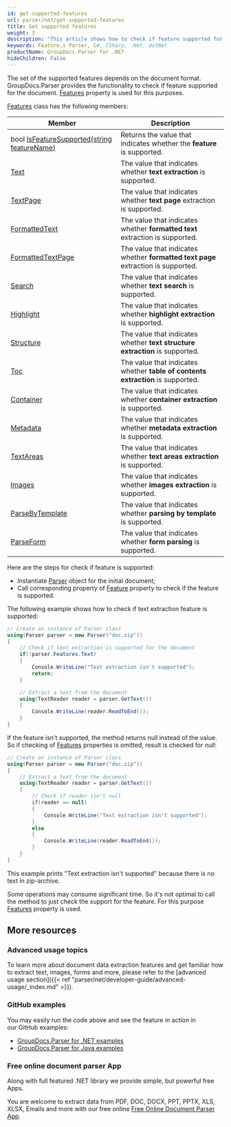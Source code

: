 ```yaml
---
id: get-supported-features
url: parser/net/get-supported-features
title: Get supported features
weight: 3
description: "This article shows how to check if feature supported for the document."
keywords: Feature,s Parser, C#, CSharp, .Net, dotNet
productName: GroupDocs.Parser for .NET
hideChildren: False
---
```

The set of the supported features depends on the document format. GroupDocs.Parser provides the functionality to check if feature supported for the document. [Features](https://apireference.groupdocs.com/net/parser/groupdocs.parser/parser/properties/features) property is used for this purposes.

[Features](https://apireference.groupdocs.com/net/parser/groupdocs.parser.options/features) class has the following members:

| Member | Description |
| --- | --- |
| bool [IsFeatureSupported(string featureName)](https://apireference.groupdocs.com/net/parser/groupdocs.parser.options/features/methods/isfeaturesupported) | Returns the value that indicates whether the **feature** is supported. |
| [Text](https://apireference.groupdocs.com/net/parser/groupdocs.parser.options/features/properties/text) | The value that indicates whether **text extraction** is supported. |
| [TextPage](https://apireference.groupdocs.com/net/parser/groupdocs.parser.options/features/properties/textpage) | The value that indicates whether **text page** extraction is supported. |
| [FormattedText](https://apireference.groupdocs.com/net/parser/groupdocs.parser.options/features/properties/formattedtext) | The value that indicates whether **formatted text** extraction is supported. |
| [FormattedTextPage](https://apireference.groupdocs.com/net/parser/groupdocs.parser.options/features/properties/formattedtextpage) | The value that indicates whether **formatted text page** extraction is supported. |
| [Search](https://apireference.groupdocs.com/net/parser/groupdocs.parser.options/features/properties/search) | The value that indicates whether **text search** is supported. |
| [Highlight](https://apireference.groupdocs.com/net/parser/groupdocs.parser.options/features/properties/highlight) | The value that indicates whether **highlight extraction** is supported. |
| [Structure](https://apireference.groupdocs.com/net/parser/groupdocs.parser.options/features/properties/structure) | The value that indicates whether **text structure extraction** is supported. |
| [Toc](https://apireference.groupdocs.com/net/parser/groupdocs.parser.options/features/properties/toc) | The value that indicates whether **table of contents extraction** is supported. |
| [Container](https://apireference.groupdocs.com/net/parser/groupdocs.parser.options/features/properties/container) | The value that indicates whether **container extraction** is supported. |
| [Metadata](https://apireference.groupdocs.com/net/parser/groupdocs.parser.options/features/properties/metadata) | The value that indicates whether **metadata extraction** is supported. |
| [TextAreas](https://apireference.groupdocs.com/net/parser/groupdocs.parser.options/features/properties/textareas) | The value that indicates whether **text areas extraction** is supported. |
| [Images](https://apireference.groupdocs.com/net/parser/groupdocs.parser.options/features/properties/images) | The value that indicates whether **images extraction** is supported. |
| [ParseByTemplate](https://apireference.groupdocs.com/net/parser/groupdocs.parser.options/features/properties/parsebytemplate) | The value that indicates whether **parsing by template** is supported. |
| [ParseForm](https://apireference.groupdocs.com/net/parser/groupdocs.parser.options/features/properties/parseform) | The value that indicates whether **form parsing** is supported. |

Here are the steps for check if feature is supported:

*   Instantiate [Parser](https://apireference.groupdocs.com/net/parser/groupdocs.parser/parser) object for the initial document;
*   Call corresponding property of [Feature](https://apireference.groupdocs.com/net/parser/groupdocs.parser/parser/properties/features) property to check if the feature is supported.

The following example shows how to check if text extraction feature is supported:

```csharp
// Create an instance of Parser class
using(Parser parser = new Parser("doc.zip"))
{
    // Check if text extraction is supported for the document
    if(!parser.Features.Text)
    {
        Console.WriteLine("Text extraction isn't supported");
        return;
    }

    // Extract a text from the document
    using(TextReader reader = parser.GetText())
    {
        Console.WriteLine(reader.ReadToEnd());
    }
}
```

If the feature isn't supported, the method returns null instead of the value. So if checking of [Features](https://apireference.groupdocs.com/net/parser/groupdocs.parser/parser/properties/features) properties is omitted, result is checked for *null*:

```csharp
// Create an instance of Parser class
using(Parser parser = new Parser("doc.zip"))
{
    // Extract a text from the document 
    using(TextReader reader = parser.GetText())
    {
        // Check if reader isn't null
        if(reader == null)
        {
            Console.WriteLine("Text extraction isn't supported");
        }
        else
        {
            Console.WriteLine(reader.ReadToEnd());
        }
    }
}

```

This example prints "Text extraction isn't supported" because there is no text in zip-archive.

Some operations may consume significant time. So it's not optimal to call the method to just check the support for the feature. For this purpose [Features](https://apireference.groupdocs.com/net/parser/groupdocs.parser/parser/properties/features) property is used.

## More resources

### Advanced usage topics

To learn more about document data extraction features and get familiar how to extract text, images, forms and more, please refer to the [advanced usage section]({{< ref "parser/net/developer-guide/advanced-usage/_index.md" >}}).

### GitHub examples

You may easily run the code above and see the feature in action in our GitHub examples:

*   [GroupDocs.Parser for .NET examples](https://github.com/groupdocs-parser/GroupDocs.Parser-for-.NET)    
*   [GroupDocs.Parser for Java examples](https://github.com/groupdocs-parser/GroupDocs.Parser-for-Java)    

### Free online document parser App

Along with full featured .NET library we provide simple, but powerful free Apps.

You are welcome to extract data from PDF, DOC, DOCX, PPT, PPTX, XLS, XLSX, Emails and more with our free online [Free Online Document Parser App](https://products.groupdocs.app/parser).